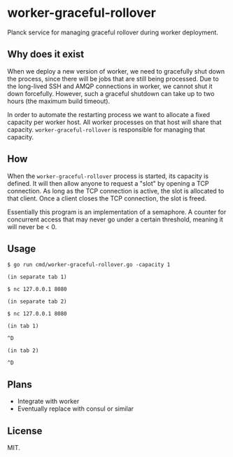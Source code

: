 # worker-graceful-rollover

Planck service for managing graceful rollover during worker deployment.

## Why does it exist

When we deploy a new version of worker, we need to gracefully shut down the process, since there will be jobs that are still being processed. Due to the long-lived SSH and AMQP connections in worker, we cannot shut it down forcefully. However, such a graceful shutdown can take up to two hours (the maximum build timeout).

In order to automate the restarting process we want to allocate a fixed capacity per worker host. All worker processes on that host will share that capacity. `worker-graceful-rollover` is responsible for managing that capacity.

## How

When the `worker-graceful-rollover` process is started, its capacity is defined. It will then allow anyone to request a "slot" by opening a TCP connection. As long as the TCP connection is active, the slot is allocated to that client. Once a client closes the TCP connection, the slot is freed.

Essentially this program is an implementation of a semaphore. A counter for concurrent access that may never go under a certain threshold, meaning it will never be < 0.

## Usage

    $ go run cmd/worker-graceful-rollover.go -capacity 1

    (in separate tab 1)

    $ nc 127.0.0.1 8080

    (in separate tab 2)

    $ nc 127.0.0.1 8080

    (in tab 1)

    ^D

    (in tab 2)

    ^D

## Plans

* Integrate with worker
* Eventually replace with consul or similar

## License

MIT.
